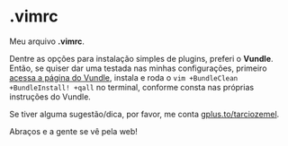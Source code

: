 .vimrc
======

Meu arquivo **.vimrc**. 

Dentre as opções para instalação simples de plugins, preferi o **Vundle**. Então, se quiser dar uma testada nas minhas configurações, primeiro 
[acessa a página do Vundle](https://github.com/gmarik/vundle), instala e roda o `vim +BundleClean +BundleInstall! +qall` no terminal, conforme 
consta nas próprias instruções do Vundle.

Se tiver alguma sugestão/dica, por favor, me conta [gplus.to/tarciozemel](http://gplus.to/tarciozemel).

Abraços e a gente se vê pela web!

